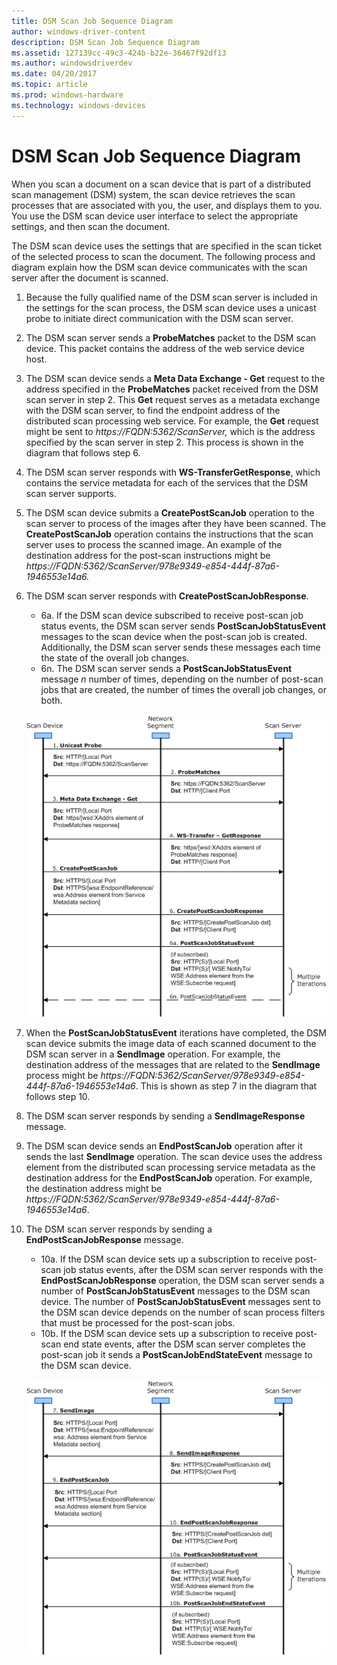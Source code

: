 ```yaml
---
title: DSM Scan Job Sequence Diagram
author: windows-driver-content
description: DSM Scan Job Sequence Diagram
ms.assetid: 127139cc-49c3-424b-b22e-36467f92df13
ms.author: windowsdriverdev
ms.date: 04/20/2017
ms.topic: article
ms.prod: windows-hardware
ms.technology: windows-devices
---
```


# DSM Scan Job Sequence Diagram


When you scan a document on a scan device that is part of a distributed scan management (DSM) system, the scan device retrieves the scan processes that are associated with you, the user, and displays them to you. You use the DSM scan device user interface to select the appropriate settings, and then scan the document.

The DSM scan device uses the settings that are specified in the scan ticket of the selected process to scan the document. The following process and diagram explain how the DSM scan device communicates with the scan server after the document is scanned.

1.  Because the fully qualified name of the DSM scan server is included in the settings for the scan process, the DSM scan device uses a unicast probe to initiate direct communication with the DSM scan server.

2.  The DSM scan server sends a **ProbeMatches** packet to the DSM scan device. This packet contains the address of the web service device host.

3.  The DSM scan device sends a **Meta Data Exchange - Get** request to the address specified in the **ProbeMatches** packet received from the DSM scan server in step 2. This **Get** request serves as a metadata exchange with the DSM scan server, to find the endpoint address of the distributed scan processing web service. For example, the **Get** request might be sent to *https://FQDN:5362/ScanServer,* which is the address specified by the scan server in step 2. This process is shown in the diagram that follows step 6.

4.  The DSM scan server responds with **WS-TransferGetResponse**, which contains the service metadata for each of the services that the DSM scan server supports.

5.  The DSM scan device submits a **CreatePostScanJob** operation to the scan server to process of the images after they have been scanned. The **CreatePostScanJob** operation contains the instructions that the scan server uses to process the scanned image. An example of the destination address for the post-scan instructions might be *https://FQDN:5362/ScanServer/978e9349-e854-444f-87a6-1946553e14a6.*

6.  The DSM scan server responds with **CreatePostScanJobResponse**.
    -   6a. If the DSM scan device subscribed to receive post-scan job status events, the DSM scan server sends **PostScanJobStatusEvent** messages to the scan device when the post-scan job is created. Additionally, the DSM scan server sends these messages each time the state of the overall job changes.
    -   6n. The DSM scan server sends a **PostScanJobStatusEvent** message *n* number of times, depending on the number of post-scan jobs that are created, the number of times the overall job changes, or both.

    ![diagram two of scan job sequence](images/dsm-scan-seqdiag.png)
7.  When the **PostScanJobStatusEvent** iterations have completed, the DSM scan device submits the image data of each scanned document to the DSM scan server in a **SendImage** operation. For example, the destination address of the messages that are related to the **SendImage** process might be *https://FQDN:5362/ScanServer/978e9349-e854-444f-87a6-1946553e14a6*. This is shown as step 7 in the diagram that follows step 10.

8.  The DSM scan server responds by sending a **SendImageResponse** message.

9.  The DSM scan device sends an **EndPostScanJob** operation after it sends the last **SendImage** operation. The scan device uses the address element from the distributed scan processing service metadata as the destination address for the **EndPostScanJob** operation. For example, the destination address might be *https://FQDN:5362/ScanServer/978e9349-e854-444f-87a6-1946553e14a6*.

10. The DSM scan server responds by sending a **EndPostScanJobResponse** message.
    -   10a. If the DSM scan device sets up a subscription to receive post-scan job status events, after the DSM scan server responds with the **EndPostScanJobResponse** operation, the DSM scan server sends a number of **PostScanJobStatusEvent** messages to the DSM scan device. The number of **PostScanJobStatusEvent** messages sent to the DSM scan device depends on the number of scan process filters that must be processed for the post-scan jobs.
    -   10b. If the DSM scan device sets up a subscription to receive post-scan end state events, after the DSM scan server completes the post-scan job it sends a **PostScanJobEndStateEvent** message to the DSM scan device.

    ![scan job sequence diagram 2](images/dsm-scan-seqdiag2.png)

 

 




